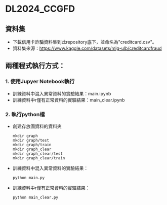 # DL2024_CCGFD
## 資料集
- 下載信用卡詐騙資料集到此repository底下，並命名為"creditcard.csv"。
- 資料集來源：https://www.kaggle.com/datasets/mlg-ulb/creditcardfraud
## 兩種程式執行方式：
### 1. 使用Jupyer Notebook執行
- 訓練資料中混入異常資料的實驗結果：main.ipynb
- 訓練資料中r僅有正常資料的實驗結果：main_clear.ipynb
### 2. 執行python檔
- 創建存放圖資料的資料夾
    ```
    mkdir graph
    mkdir graph/test
    mkdir graph/train
    mkdir graph_clear
    mkdir graph_clear/test
    mkdir graph_clear/train
    ```
- 訓練資料中混入異常資料的實驗結果：
    ```
    python main.py
    ```
- 訓練資料中r僅有正常資料的實驗結果：
    ```
    python main_clear.py
    ```

